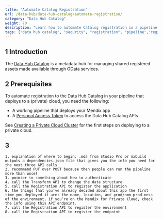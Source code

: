 ```yaml
---
title: "Automate Catalog Registration"
url: /data-hub/data-hub-catalog/automate-registration/
category: "Data Hub Catalog"
weight: 70
description: "Learn how to automate Catalog registration in a pipeline."
tags: ["data hub catalog", "security", "registration", "pipeline","register services"]
---
```


## 1 Introduction

The [Data Hub Catalog](/data-hub/data-hub-catalog/) is a metadata hub for managing shared registered assets made available through OData services.

## 2 Prerequisites

To automate registration to the Data Hub Catalog in your pipeline that deploys to a (private) cloud, you need the following:

* A working pipeline that deploys your Mendix app
* A [Personal Access Token](/developerportal/community-tools/warden/) to access the Data Hub Catalog APIs

See [Creating a Private Cloud Cluster](/developerportal/deploy/private-cloud-cluster/) for the first steps on deploying to a private cloud.

## 3 


    1. explanation of where to begin: .mda from Studio Pro or mxbuild outputs a dependencies.json file that gives you the info you need for the next three API calls
    2. recommend PUT over POST because then people can run the pipeline more than once!
    3. pointer to something about how to authenticate
    4. call the Transform API to change the data structure
    5. call the Registration API to register the application
    6. the things that you’ve already decided about this app the first time you deployed it are: the name, location, and prod/non-prod-ness of the environment. if you’re on the Mendix for Private Cloud, check the info using this API endpoint.
    7. call the Registration API to register the environment
    8. call the Registration API to register the endpoint